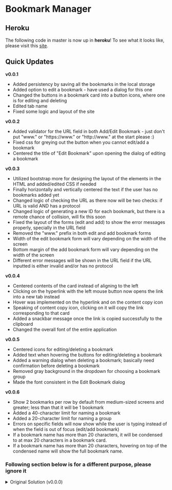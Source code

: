 # Bookmark Manager

## Heroku
The following code in master is now up in **heroku**! To see what it looks like, please visit this [site](https://bkmkmanager.herokuapp.com/).

## Quick Updates

**v0.0.1**
- Added persistency by saving all the bookmarks in the local storage
- Added option to edit a bookmark - have used a dialog for this one
- Changed the buttons in a bookmark card into a button icons, where one is for editing and deleting
- Edited tab name
- Fixed some logic and layout of the site

**v0.0.2**
- Added validator for the URL field in both Add/Edit Bookmark - just don't put "www." or "https://www." or "http://www." at the start please :) 
- Fixed css for greying out the button when you cannot edit/add a bookmark
- Centered the title of "Edit Bookmark" upon opening the dialog of editing a bookmark

**v0.0.3**
- Utilized bootstrap more for designing the layout of the elements in the HTML and added/edited CSS if needed
- Finally horizontally and vertically centered the text if the user has no bookmarks added yet
- Changed logic of checking the URL as there now will be two checks: if URL is valid AND has a protocol
- Changed logic of generating a new ID for each bookmark, but there is a remote chance of collision, will fix this soon
- Fixed the layout of the forms (edit and add) to show the error messages properly, specially in the URL field
- Removed the "www." prefix in both edit and add bookmark forms
- Width of the edit bookmark form will vary depending on the width of the screen
- Bottom margin of the add bookmark form will vary depending on the width of the screen
- Different error messages will be shown in the URL field if the URL inputted is either invalid and/or has no protocol

**v0.0.4**
- Centered contents of the card instead of aligning to the left
- Clicking on the hyperlink with the left mouse button now opens the link into a new tab instead
- Hover was implemented on the hyperlink and on the content copy icon
- Speaking of content copy icon, clicking on it will copy the link corresponding to that card
- Added a snackbar message once the link is copied successfully to the clipboard
- Changed the overall font of the entire application

**v0.0.5**
- Centered icons for editing/deleting a bookmark
- Added text when hovering the buttons for editing/deleting a bookmark
- Added a warning dialog when deleting a bookmark; basically need confirmation before deleting a bookmark
- Removed gray background in the dropdown for choosing a bookmark group
- Made the font consistent in the Edit Bookmark dialog

**v0.0.6**
- Show 2 bookmarks per row by default from medium-sized screens and greater; less than that it will be 1 bookmark
- Added a 40-character limit for naming a bookmark
- Added a 20-character limit for naming a group
- Errors on specific fields will now show while the user is typing instead of when the field is out of focus (edit/add bookmark)
- If a bookmark name has more than 20 characters, it will be condensed to at max 20 characters in a bookmark card.
- If a bookmark name has more than 20 characters, hovering on top of the condensed name will show the full bookmark name.

### Following section below is for a different purpose, please ignore it
<details>
<summary>Original Solution (v0.0.0)</summary>

## Solution Description (v0.0.0)

My solution to this use case involves the use of the following libraries in Angular:
- `ngrx` for handling the state management
- `@angular/material`, `bootstrap`, `@angular/flex-layout` for the user interface

Regarding state management, the store that I have consists of the following:

**Model**
- defined as an interface with the following properties
    - Title (Name) - **considered this as my unique id**
    - URL
    - Group

**State**
- consists of an array of bookmarks with the type Bookmark, which is defined as an interface

**Actions**
- consists of two actions namely:
    - `addBookmark`: where it takes in a bookmark prop to be added to the state
    - `removeBookmark`: where it takes in a bookmark prop to removed from the state

**Reducer**
- created a reducer for the logic of the two actions:
    - For the `addBookmark`, I have used the `find` function in the state to check if there is currently a bookmark that has the same title as to the title being added. This is done to avoid adding duplicates. If there is already a bookmark containing that specific title, the state remains the same. Else, the state will be changed where the new bookmark is added to the state.
    - For the `removeBookmark`, I have used the `filter` function in the state to return a new state without the bookmark being removed.

The code for all these is found in `src\app\state`.

Regarding user interface, I have mainly created two components, along with the app component, via code scaffolding, namely: `bookmarks` and `add-bookmark`:

**Add Bookmark Component**
- This component basically is a form where the user will add a bookmark. There are three inputs: "Name" where user types in the bookmark name; "URL" where user types the website **WITHOUT** the "www."; and "Group" where user types in the group of the bookmark.
- The code for this component is found in `src\app\add-bookmark`.

**Bookmarks Component**
- This component basically shows the bookmark/s the user has added. If there are no bookmarks yet (either via deleting all or user did not put any bookmarks yet), a message will appear. If there is a/are bookmark/s already in the store, the message will not appear anymore and instead will have the bookmarks shown, where each bookmark is in a card. In each card, it contains the following: name of the bookmark on top; the URL, that is a hyperlink, where the text is "Click here to go to link!"; the group the bookmark belongs to; and a button in the lower-left to delete the bookmark.
- There is also a dropdown to display the bookmarks grouped by the "group" property. By default, the option is "All", where it will show all bookmarks. Once there are multiple bookmarks with multiple groups, the user can use the dropdown to select which group of bookmarks the user wants to see.
- The code for this component is found in `src\app\bookmarks`.

**Unit Testing**
- The unit test involves the following tests per each component (code can be found in their respective `spec.ts` files):
    - App Component
        - Check if this component has been created
        - Check if the title "Bookmark Manager" is found there
    - Bookmarks Component
        - Check if this component has been created
        - Check if removing a bookmark works when the dispatch is called
    - Add Bookmark Component
        - Check if this component has been created
        - Check if the title of the card is "Add Bookmark"
        - Check if form is valid/invalid depending on the inputs
        - Check if adding a bookmark works when the dispatch is called

**Limitations of the Solution**
- The validation in the form is not fully implemented, particularly in the URL as there is no check if the URL ends properly (i.e. no check if the website ends in .com/.org etc.).
- In terms of deleting a bookmark, there is no warning first to the user if the user is sure to delete the bookmark or not.
- ~~Refreshing the page will fully remove all bookmarks, as the local storage is not implemented here.~~ I have already implemented the persistency using `ngrx-store-localstorage` in version 0.0.1
- The user interface can be further improved.
## Screenshots of the Solution

**Initial State**

![Initial State](img/initial-pic.png)

This will show up once the site is first loaded. The "Add Bookmark" button is also disabled in this case. It will be disabled until the user fills out all the three fields. The message will also show up in the Bookmarks component that the user has not yet added any bookmarks.

**Adding a Bookmark**

![Adding Bookmark](img/adding-initial-bookmark.png)

Once all three fields are filled out, the "Add Bookmark" will now be enabled.

![Added first bookmark](img/added-first-bookmark.png)

Once the "Add Bookmark" is clicked, the form will be reset. Now, the user has added one bookmark and as mentioned in the solution, the default bookmark view will show all bookmarks.

![Added multiple bookmarks](img/multiple-bookmarks.png)

Here, the user has added three other bookmarks, where all three are Social bookmarks.

**Change Bookmark View by Bookmark Group**

A user can change the bookmark view by clicking the dropdown found and then choose a specific group to show bookmarks for that only specific group.

![Leisure Bookmarks](img/leisure-bookmarks.png)

Here is what happens when the "Leisure" option is selected.

![Social Bookmarks](img/social-bookmarks.png)

Here is what happens when the "Social" option is selected.

**Deleting Bookmark/s**

A user can delete a bookmark by clicking the "Delete Bookmark" button found in a card containing the information of the bookmark a user has saved. Coming from the Social bookmark group, the user decides to delete the bookmark for Instagram.

![Delete Instagram](img/successful-deletion-social-bookmark.png)

Once clicked, the bookmark for Instagram has been deleted, and the view still stays in the Social bookmark group.

**Adding/Deleting Special Actions**

If a user is currently in a bookmark group view where there is only **ONE** bookmark for that group, and the user decides to delete that one and only bookmark for that bookmark group, the view will be back to All bookmarks.

![Leisure Delete](img/delete-from-leisure-bookmarks.png)

The user currently has the view in the Leisure bookmark group, and as we can see there is only one bookmark for the Leisure group. If the user then proceeds to delete this...

![All Bookmarks View](img/back-to-all-bookmarks.png)

Then, the view will now be back to All Bookmarks.

If the user is currently in a specific bookmark group view and wants to add a bookmark to a different/new group, then the added bookmark will not be in the current view.

![Add Work Bookmark](img/add-different-bookmark-different-group.png)

Here the user currently has the view in the Leisure bookmark group and decides to add a new bookmark with a different group.

![Succesful Addition but not showing](img/where-is-the-work-group.png)

After adding, the added bookmark will not be reflected in the current view as it has a different bookmark group.

![Select the group](img/new-group-added.png)

Upon clicking on the dropdown, the user can see that the new group has been added to the options.

![Added bookmark now showing based on new group](img/click-on-new-group.png)

From here, the user can now see the added bookmark, with the view of the new bookmark group.

## Running the Solution

1) Choose a directory (either via creating or choose existing) on where to put the code. In this example, I will use "C:\Projects\".
2) Open a command line/powershell in that folder. If you have `git` installed, you can type in the command line/powershell `git clone https://github.com/brainfrozeno00o/bookmark-manager.git` to clone the current repository. If not, you can download the file via ZIP file, and extract it to "C:\Projects\" (based on example).
3) To make sure the site can be run locally, the following needs to be installed:
    - Node.js and NPM: A good guide can be found [here](https://phoenixnap.com/kb/install-node-js-npm-on-windows) on how to install them.
    - Angular CLI: A good guide can be found [here](https://angular.io/cli) on how to install this.
4) Once all are installed, open a command line/powershell on the folder where the source code/repository is contained. In my example, it will be most likely "C:\Projects\bookmark-manager" if you used Git. But if via ZIP, it will be most likely "C:\Projects\bookmark-manager-master".
5) Type `npm install` to install all the dependencies needed to make the website work.
6) Once done, you can type `ng serve` to run the dev server. To access the site, proceed to `http://localhost:4200/`.
7) In case you want to do unit tests, you can type `ng test` to check the tests per each component.
</details>